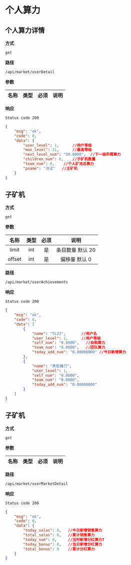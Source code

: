 # 个人算力

## 个人算力详情

**方式**

`get`

**路径**

`/api/market/userDetail`

**参数**

|  名称  | 类型 | 必须 |       说明       |
| :----: | :--: | :--: | :--------------: |

**响应**

`Status code 200`

```json
{
    "msg": "ok",
    "code": 0,
    "data": {
        "user_level": 1,      //用户等级
        "max_level": 11,      //最高等级
        "next_level_num": "50.0000",  //下一级所需算力
        "children_num": 0,    //子矿机数量
        "team_num": 0,    //个人矿池总算力
        "pname": "测试"   //主矿机
    }
}
```


## 子矿机

**方式**

`get`

**参数**

|  名称  | 类型 | 必须 |       说明       |
| :----: | :--: | :--: | :--------------: |
| limit  | int  |  是  | 条目数量 默认 20 |
| offset | int  |  是  |  偏移量 默认 0   |

**路径**

`/api/market/userAchievements`

**响应**

`Status code 200`

```json
{
    "msg": "ok",
    "code": 0,
    "data": [
        {
            "name": "TL23",       //用户名
            "user_level": 1,      //用户等级
            "self_num": "0.0000",   //自购算力
            "team_num": "0.0000",   //团队算力
            "today_add_num": "0.00000000" //今日新增算力
        },
        {
            "name": "黑色镰刀",
            "user_level": 1,
            "self_num": "0.0000",
            "team_num": "0.0000",
            "today_add_num": "0.00000000"
        }
    ]
}
```


## 子矿机

**方式**

`get`

**参数**

|  名称  | 类型 | 必须 |       说明       |
| :----: | :--: | :--: | :--------------: |

**路径**

`/api/market/userMarketDetail`

**响应**

`Status code 200`

```json
{
    "msg": "ok",
    "code": 0,
    "data": {
        "today_salas": 0,   //今日新增销售算力
        "total_salas": 0,   //累计销售算力
        "today_num": 0,     //当时新增分红算力T
        "today_bonus": 0,   //当日新增分红算力
        "total_bonus": 0    //累计分红算力
    }
}
```

